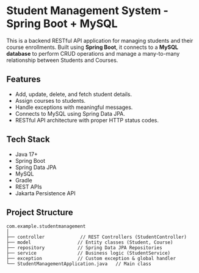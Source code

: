 # Student Management System - Spring Boot + MySQL

This is a backend RESTful API application for managing students and their course enrollments. Built using **Spring Boot**, it connects to a **MySQL database** to perform CRUD operations and manage a many-to-many relationship between Students and Courses.


## Features

- Add, update, delete, and fetch student details.
- Assign courses to students.
- Handle exceptions with meaningful messages.
- Connects to MySQL using Spring Data JPA.
- RESTful API architecture with proper HTTP status codes.


## Tech Stack

- Java 17+
- Spring Boot
- Spring Data JPA
- MySQL
- Gradle
- REST APIs
- Jakarta Persistence API


## Project Structure

```plaintext
com.example.studentmanagement
│
├── controller             // REST Controllers (StudentController)
├── model                 // Entity classes (Student, Course)
├── repository            // Spring Data JPA Repositories
├── service               // Business logic (StudentService)
├── exception             // Custom exception & global handler
└── StudentManagementApplication.java   // Main class
